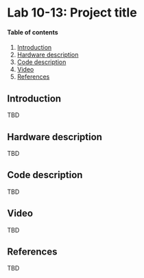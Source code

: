 # Lab 10-13: Project title

#### Table of contents

1. [Introduction](#Introduction)
2. [Hardware description](#Hardware-description)
3. [Code description](#Code-description)
4. [Video](#Video)
5. [References](#References)


## Introduction

TBD


## Hardware description

TBD


## Code description

TBD


## Video

TBD


## References

TBD
